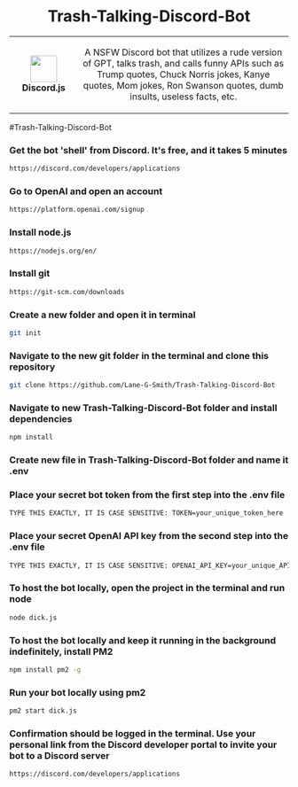 <h1 align="center">Trash-Talking-Discord-Bot</h1>
<table align="center">
  <tr>
    <td align="center" height="108" width="108">
        <img     src="https://camo.githubusercontent.com/2993f7180d5cc3231060f66cfa1f0f65a1d09c0efd68d08d0190902ba9200d81/68747470733a2f2f7777772e7376677265706f2e636f6d2f73686f772f3335333635352f646973636f72642d69636f6e2e737667"
        width="48"
        height="48"
        />
        <br /><strong>Discord.js</strong>
    </td>
    <td align="center" height="108">
      <p align="center">A NSFW Discord bot that utilizes a rude version of GPT, talks trash, and calls funny APIs such as Trump quotes, Chuck Norris jokes, Kanye quotes, Mom jokes, Ron Swanson quotes, dumb insults, useless facts, etc.
      </p>
     </td>
   </tr>
 </table>


#Trash-Talking-Discord-Bot

### Get the bot 'shell' from Discord. It's free, and it takes 5 minutes
```sh
https://discord.com/developers/applications
```
### Go to OpenAI and open an account
```sh
https://platform.openai.com/signup
```
### Install node.js
```sh
https://nodejs.org/en/
```
### Install git
```sh
https://git-scm.com/downloads
```
### Create a new folder and open it in terminal
```sh
git init
```
### Navigate to the new git folder in the terminal and clone this repository
```sh
git clone https://github.com/Lane-G-Smith/Trash-Talking-Discord-Bot
```
### Navigate to new Trash-Talking-Discord-Bot folder and install dependencies
```sh
npm install
```
### Create new file in Trash-Talking-Discord-Bot folder and name it .env
### Place your secret bot token from the first step into the .env file
```sh
TYPE THIS EXACTLY, IT IS CASE SENSITIVE: TOKEN=your_unique_token_here
```
### Place your secret OpenAI API key from the second step into the .env file
```sh
TYPE THIS EXACTLY, IT IS CASE SENSITIVE: OPENAI_API_KEY=your_unique_API_key_here
```
### To host the bot locally, open the project in the terminal and run node
```sh
node dick.js
```
### To host the bot locally and keep it running in the background indefinitely, install PM2
```sh
npm install pm2 -g
```
### Run your bot locally using pm2
```sh
pm2 start dick.js
```
### Confirmation should be logged in the terminal. Use your personal link from the Discord developer portal to invite your bot to a Discord server
```sh
https://discord.com/developers/applications
```
